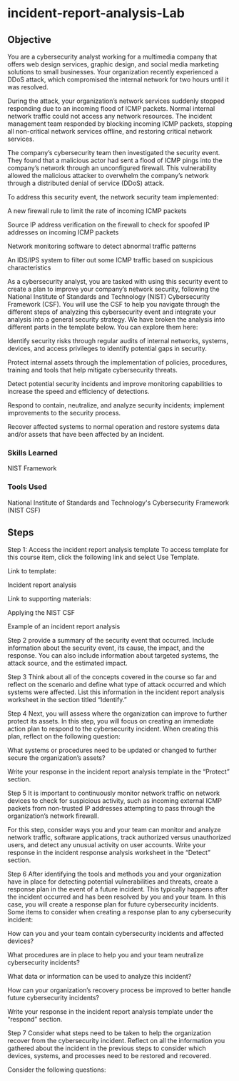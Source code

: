 # incident-report-analysis-Lab

## Objective


You are a cybersecurity analyst working for a multimedia company that offers web design services, graphic design, and social media marketing solutions to small businesses. Your organization recently experienced a DDoS attack, which compromised the internal network for two hours until it was resolved.

During the attack, your organization’s network services suddenly stopped responding due to an incoming flood of ICMP packets. Normal internal network traffic could not access any network resources. The incident management team responded by blocking incoming ICMP packets, stopping all non-critical network services offline, and restoring critical network services. 

The company’s cybersecurity team then investigated the security event. They found that a malicious actor had sent a flood of ICMP pings into the company’s network through an unconfigured firewall. This vulnerability allowed the malicious attacker to overwhelm the company’s network through a distributed denial of service (DDoS) attack. 

To address this security event, the network security team implemented: 

A new firewall rule to limit the rate of incoming ICMP packets

Source IP address verification on the firewall to check for spoofed IP addresses on incoming ICMP packets

Network monitoring software to detect abnormal traffic patterns

An IDS/IPS system to filter out some ICMP traffic based on suspicious characteristics

As a cybersecurity analyst, you are tasked with using this security event to create a plan to improve your company’s network security, following the National Institute of Standards and Technology (NIST) Cybersecurity Framework (CSF). You will use the CSF to help you navigate through the different steps of analyzing this cybersecurity event and integrate your analysis into a general security strategy. We have broken the analysis into different parts in the template below. You can explore them here:

Identify security risks through regular audits of internal networks, systems, devices, and access privileges to identify potential gaps in security. 

Protect internal assets through the implementation of policies, procedures, training and tools that help mitigate cybersecurity threats. 

Detect potential security incidents and improve monitoring capabilities to increase the speed and efficiency of detections. 

Respond to contain, neutralize, and analyze security incidents; implement improvements to the security process. 

Recover affected systems to normal operation and restore systems data and/or assets that have been affected by an incident. 

### Skills Learned
NIST Framework

### Tools Used
National Institute of Standards and Technology's Cybersecurity Framework (NIST CSF)

## Steps

Step 1: Access the incident report analysis template
To access template for this course item, click the following link and select Use Template. 

Link to template:

Incident report analysis

Link to supporting materials:

Applying the NIST CSF

Example of an incident report analysis


Step 2
provide a summary of the security event that occurred. Include information about the security event, its cause, the impact, and the response. You can also include information about targeted systems, the attack source, and the estimated impact. 

Step 3
Think about all of the concepts covered in the course so far and reflect on the scenario and define what type of attack occurred and which systems were affected. List this information in the incident report analysis worksheet in the section titled “Identify.”

Step 4
Next, you will assess where the organization can improve to further protect its assets. In this step, you will focus on creating an immediate action plan to respond to the cybersecurity incident. When creating this plan, reflect on the following question:

What systems or procedures need to be updated or changed to further secure the organization’s assets?

Write your response in the incident report analysis template in the “Protect” section.

Step 5
It is important to continuously monitor network traffic on network devices to check for suspicious activity, such as incoming external ICMP packets from non-trusted IP addresses attempting to pass through the organization’s network firewall. 

For this step, consider ways you and your team can monitor and analyze network traffic, software applications, track authorized versus unauthorized users, and detect any unusual activity on user accounts. Write your response in the incident response analysis worksheet in the “Detect” section.

Step 6
After identifying the tools and methods you and your organization have in place for detecting potential vulnerabilities and threats, create a response plan in the event of a future incident. This typically happens after the incident occurred and has been resolved by you and your team. In this case, you will create a response plan for future cybersecurity incidents. Some items to consider when creating a response plan to any cybersecurity incident:

How can you and your team contain cybersecurity incidents and affected devices?

What procedures are in place to help you and your team neutralize cybersecurity incidents?

What data or information can be used to analyze this incident?

How can your organization’s recovery process be improved to better handle future cybersecurity incidents?

Write your response in the incident report analysis template under the “respond” section. 

Step 7
Consider what steps need to be taken to help the organization recover from the cybersecurity incident. Reflect on all the information you gathered about the incident in the previous steps to consider which devices, systems, and processes need to be restored and recovered. 

Consider the following questions: 
